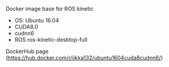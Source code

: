 Docker image base for ROS kinetic

 * OS: Ubuntu 16.04
 * CUDA8.0
 * cudnn6
 * ROS ros-kinetic-desktop-full

DockerHub page (https://hub.docker.com/r/jjkka132/ubuntu1604cuda8cudnn6/)